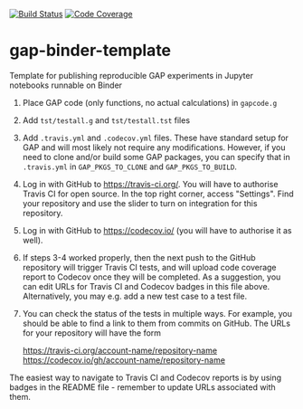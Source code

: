 [![Build Status](https://travis-ci.org/alex-konovalov/gap-binder-template.svg?branch=master)](https://travis-ci.org/alex-konovalov/gap-binder-template)
[![Code Coverage](https://codecov.io/github/alex-konovalov/gap-binder-template/coverage.svg?branch=master&token=)](https://codecov.io/gh/alex-konovalov/gap-binder-template)

# gap-binder-template
Template for publishing reproducible GAP experiments in Jupyter notebooks runnable on Binder

1. Place GAP code (only functions, no actual calculations) in `gapcode.g`

2. Add `tst/testall.g` and `tst/testall.tst` files

3. Add `.travis.yml` and `.codecov.yml` files. These have standard setup
for GAP and will most likely not require any modifications. However, if 
you need to clone and/or build some GAP packages, you can specify that in 
`.travis.yml` in `GAP_PKGS_TO_CLONE` and `GAP_PKGS_TO_BUILD`.

3. Log in with GitHub to https://travis-ci.org/. You will have to authorise
Travis CI for open source. In the top right corner, access "Settings". Find
your repository and use the slider to turn on integration for this repository. 

4. Log in with GitHub to https://codecov.io/ (you will have to authorise it
as well).

5. If steps 3-4 worked properly, then the next push to the GitHub repository
will trigger Travis CI tests, and will upload code coverage report to Codecov
once they will be completed. As a suggestion, you can edit URLs for Travis CI
and Codecov badges in this file above. Alternatively, you may e.g. add a new
test case to a test file.

6. You can check the status of the tests in multiple ways. For example, you
should be able to find a link to them from commits on GitHub. The URLs for
your repository will have the form 

    https://travis-ci.org/account-name/repository-name
    https://codecov.io/gh/account-name/repository-name
  
The easiest way to navigate to Travis CI and Codecov reports is by using 
badges in the README file - remember to update URLs associated with them.
